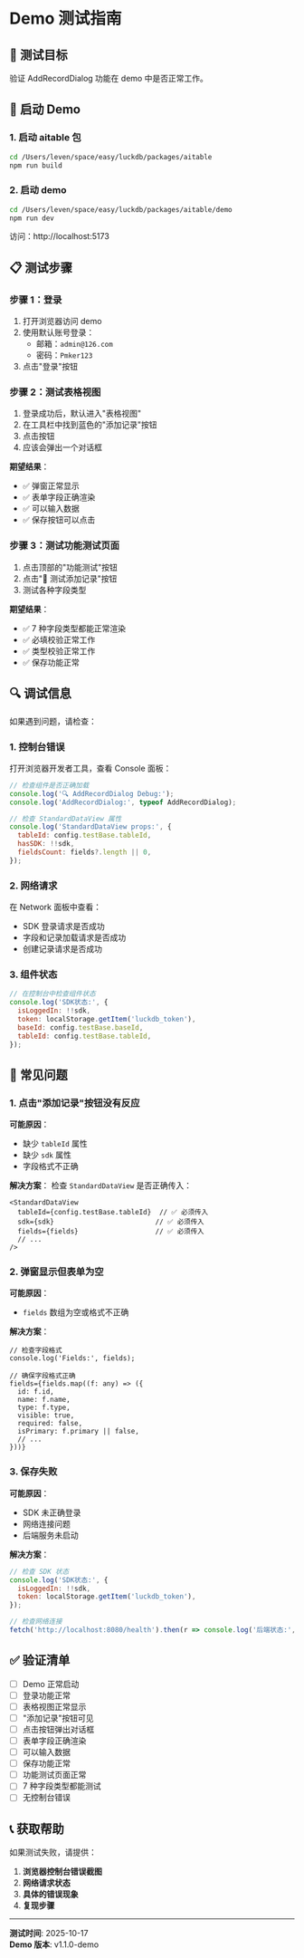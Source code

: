 # Demo 测试指南

## 🎯 测试目标

验证 AddRecordDialog 功能在 demo 中是否正常工作。

## 🚀 启动 Demo

### 1. 启动 aitable 包

```bash
cd /Users/leven/space/easy/luckdb/packages/aitable
npm run build
```

### 2. 启动 demo

```bash
cd /Users/leven/space/easy/luckdb/packages/aitable/demo
npm run dev
```

访问：http://localhost:5173

## 📋 测试步骤

### 步骤 1：登录

1. 打开浏览器访问 demo
2. 使用默认账号登录：
   - 邮箱：`admin@126.com`
   - 密码：`Pmker123`
3. 点击"登录"按钮

### 步骤 2：测试表格视图

1. 登录成功后，默认进入"表格视图"
2. 在工具栏中找到蓝色的"添加记录"按钮
3. 点击按钮
4. 应该会弹出一个对话框

**期望结果**：
- ✅ 弹窗正常显示
- ✅ 表单字段正确渲染
- ✅ 可以输入数据
- ✅ 保存按钮可以点击

### 步骤 3：测试功能测试页面

1. 点击顶部的"功能测试"按钮
2. 点击"🧪 测试添加记录"按钮
3. 测试各种字段类型

**期望结果**：
- ✅ 7 种字段类型都能正常渲染
- ✅ 必填校验正常工作
- ✅ 类型校验正常工作
- ✅ 保存功能正常

## 🔍 调试信息

如果遇到问题，请检查：

### 1. 控制台错误

打开浏览器开发者工具，查看 Console 面板：

```javascript
// 检查组件是否正确加载
console.log('🔍 AddRecordDialog Debug:');
console.log('AddRecordDialog:', typeof AddRecordDialog);

// 检查 StandardDataView 属性
console.log('StandardDataView props:', {
  tableId: config.testBase.tableId,
  hasSDK: !!sdk,
  fieldsCount: fields?.length || 0,
});
```

### 2. 网络请求

在 Network 面板中查看：
- SDK 登录请求是否成功
- 字段和记录加载请求是否成功
- 创建记录请求是否成功

### 3. 组件状态

```javascript
// 在控制台中检查组件状态
console.log('SDK状态:', {
  isLoggedIn: !!sdk,
  token: localStorage.getItem('luckdb_token'),
  baseId: config.testBase.baseId,
  tableId: config.testBase.tableId,
});
```

## 🐛 常见问题

### 1. 点击"添加记录"按钮没有反应

**可能原因**：
- 缺少 `tableId` 属性
- 缺少 `sdk` 属性
- 字段格式不正确

**解决方案**：
检查 `StandardDataView` 是否正确传入：
```tsx
<StandardDataView
  tableId={config.testBase.tableId}  // ✅ 必须传入
  sdk={sdk}                         // ✅ 必须传入
  fields={fields}                   // ✅ 必须传入
  // ...
/>
```

### 2. 弹窗显示但表单为空

**可能原因**：
- `fields` 数组为空或格式不正确

**解决方案**：
```tsx
// 检查字段格式
console.log('Fields:', fields);

// 确保字段格式正确
fields={fields.map((f: any) => ({
  id: f.id,
  name: f.name,
  type: f.type,
  visible: true,
  required: false,
  isPrimary: f.primary || false,
  // ...
}))}
```

### 3. 保存失败

**可能原因**：
- SDK 未正确登录
- 网络连接问题
- 后端服务未启动

**解决方案**：
```javascript
// 检查 SDK 状态
console.log('SDK状态:', {
  isLoggedIn: !!sdk,
  token: localStorage.getItem('luckdb_token'),
});

// 检查网络连接
fetch('http://localhost:8080/health').then(r => console.log('后端状态:', r.status));
```

## ✅ 验证清单

- [ ] Demo 正常启动
- [ ] 登录功能正常
- [ ] 表格视图正常显示
- [ ] "添加记录"按钮可见
- [ ] 点击按钮弹出对话框
- [ ] 表单字段正确渲染
- [ ] 可以输入数据
- [ ] 保存功能正常
- [ ] 功能测试页面正常
- [ ] 7 种字段类型都能测试
- [ ] 无控制台错误

## 📞 获取帮助

如果测试失败，请提供：

1. **浏览器控制台错误截图**
2. **网络请求状态**
3. **具体的错误现象**
4. **复现步骤**

---

**测试时间**: 2025-10-17  
**Demo 版本**: v1.1.0-demo
